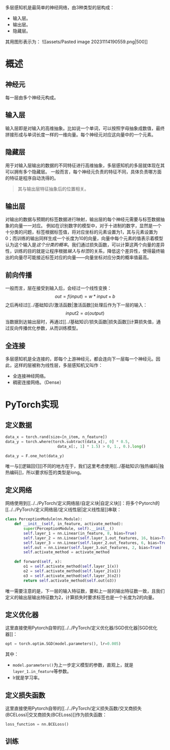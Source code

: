 多层感知机是最简单的神经网络，由3种类型的层构成：
- 输入层。
- 输出层。
- 隐藏层。

其用图形表示为：
![[assets/Pasted image 20231114190559.png|500]]


# 概述
## 神经元
每一层由多个神经元构成。
## 输入层
输入层即是对输入的高维抽象。比如说一个单词，可以按照字母抽象成数值，最终拼接形成与单词长度一样的一维向量。每个神经元对应这向量中的一个元素。
## 隐藏层
用于对输入层输出的数据的不同特征进行高维抽象，多层感知机的多层就体现在其可以拥有多个隐藏层。
一般而言，每个神经元负责的特征不同，具体负责哪方面的特征是程序自动洗得的。

> 其与输出层特征抽象后的位置相关。
## 输出层
对输出的数据与预期的标签数据进行映射，输出层的每个神经元需要与标签数据抽象的向量一一对应。
例如在识别数字的模型中，对于十进制的数字，显然是一个十分类的问题，标签根据标签值，将对应坐标的元素设置为1，其与元素设置为0；而训练的输出同样生成一个长度为10的向量，向量中每个元素的值表示着模型认为这个输入是*这个分类的概率*。我们通过损失函数，可以计算这两个向量的差异性，训练的目的就是让程序根据*输入*与*标签*的关系，降低这个差异性，使得最终输出的向量尽可能接近标签对应的向量——向量坐标对应分类的概率值最高。
## 前向传播
一般而言，层在接受到输入后，会经过一个线性变换：
$$
out = f(input) = w * input + b
$$
之后再经过[[../基础知识/激活函数|激活函数]]处理后作为下一层的输入：
$$
input2 = \alpha(output)
$$
当数据到达输出层时，再通过[[../基础知识/损失函数|损失函数]]计算损失值，通过反向传播优化参数，从而训练模型。

## 全连接
多层感知机是全连接的，即每个上游神经元，都会连向下一层每一个神经元。因此，这样的层被称为线性层，多层感知机又叫作：
- 全连接神经网络。
- 稠密连接网络。（Dense）

# PyTorch实现

## 定义数据

```python
data_x = torch.rand(size=[n_item, n_feature])  
data_y = torch.where(torch.subtract(data_x[:, 0] * 0.5, 
					   data_x[:, 1] * 1.5) > 0, 1., 0.).long()  
  
data_y = F.one_hot(data_y)
```

唯一与[[逻辑回归]]不同的地方在于，我们这里考虑使用[[../基础知识/独热编码|独热编码]]，所以要求标签的类型是long。

## 定义网络

网络使用到[[../../PyTorch/定义网络层/自定义块|自定义块]]：将多个Pytorch的[[../../PyTorch/定义网络层/定义线性层|定义线性层]]串联：
```python
class PerceptionModule(nn.Module):  
    def __init__(self, in_feature, activate_method):  
        super(PerceptionModule, self).__init__()  
        self.layer_1 = nn.Linear(in_feature, 8, bias=True)  
        self.layer_2 = nn.Linear(self.layer_1.out_features, 16, bias=True)  
        self.layer_3 = nn.Linear(self.layer_2.out_features, 6, bias=True)  
        self.out = nn.Linear(self.layer_3.out_features, 2, bias=True)  
        self.activate_method = activate_method  
  
    def forward(self, x):  
        o1 = self.activate_method(self.layer_1(x))  
        o2 = self.activate_method(self.layer_2(o1))  
        o3 = self.activate_method(self.layer_3(o2))  
        return self.activate_method(self.out(o3))
```
唯一需要注意的是，下一层的输入特征数，要和上一层的输出特征数一致，且我们定义的输出层输出特征数为2，计算损失时要求标签也是一个长度为2的向量。

## 定义优化器

这里直接使用Pytorch自带的[[../../PyTorch/定义优化器/SGD优化器|SGD优化器]]：
```python
opt = torch.optim.SGD(model.parameters(), lr=0.005)
```
其中：
- `model.parameters()`为上一步定义模型的参数，直观上，就是`layer_1.in_feature`等参数。 
- lr就是学习率。
## 定义损失函数
这里直接使用Pytorch自带的[[../../PyTorch/定义损失函数/交叉商损失(BCELoss)|交叉商损失(BCELoss)]]作为损失函数：
```python
loss_function = nn.BCELoss()
```

## 训练